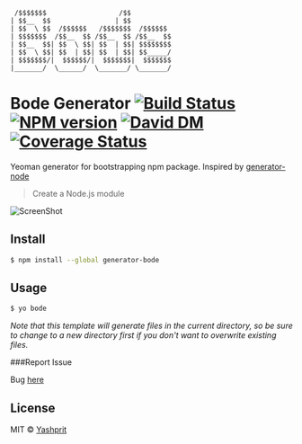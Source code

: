      /$$$$$$$                  /$$
    | $$__  $$                | $$
    | $$  \ $$  /$$$$$$   /$$$$$$$  /$$$$$$
    | $$$$$$$  /$$__  $$ /$$__  $$ /$$__  $$
    | $$__  $$| $$  \ $$| $$  | $$| $$$$$$$$
    | $$  \ $$| $$  | $$| $$  | $$| $$_____/
    | $$$$$$$/|  $$$$$$/|  $$$$$$$|  $$$$$$$
    |_______/  \______/  \_______/ \_______/

# Bode Generator [![Build Status][travis-image]][travis-url] [![NPM version][npm-image]][npm-url] [![David DM][daviddm-image]][daviddm-url] [![Coverage Status][coverall-image]][coverall-url]

Yeoman generator for bootstrapping npm package. Inspired by [generator-node](https://github.com/yeoman/generator-node)

> Create a Node.js module

![ScreenShot](https://raw.github.com/yashprit/generator-bode/master/screenshot.png)


## Install

```sh
$ npm install --global generator-bode
```


## Usage

```sh
$ yo bode
```

*Note that this template will generate files in the current directory, so be sure to change to a new directory first if you don't want to overwrite existing files.*


###Report Issue

Bug [here](https://github.com/yashprit/generator-bode/issues)

## License

MIT © [Yashprit](http://yashprit.github.io/)

[npm-url]: https://www.npmjs.com/package/generator-bode
[npm-image]: https://badge.fury.io/js/generator-bode.svg
[travis-url]: https://travis-ci.org/yashprit/generator-bode
[travis-image]: https://travis-ci.org/yashprit/generator-bode.svg?branch=master
[daviddm-url]: https://david-dm.org/yashprit/generator-bode
[daviddm-image]: https://david-dm.org/yashprit/generator-bode.svg
[coverall-image]: https://coveralls.io/repos/yashprit/generator-bode/badge.svg
[coverall-url]: https://coveralls.io/r/yashprit/generator-bode
